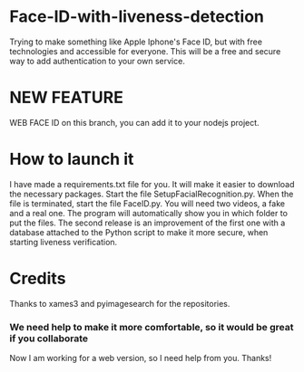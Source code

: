 # Face-ID-with-liveness-detection
Trying to make something like Apple Iphone's Face ID, but with free technologies and accessible for everyone. 
This will be a free and secure way to add authentication to your own service.

# NEW FEATURE 
WEB FACE ID on this branch, you can add it to your nodejs project.
# How to launch it
I have made a requirements.txt file for you. It will make it easier to download the necessary packages.
Start the file SetupFacialRecognition.py. When the file is terminated, start the file FaceID.py. You will need two videos, a fake and a real one. The program will automatically show you in which folder to put the files.
The second release is an improvement of the first one with a database attached to the Python script to make it more secure, when starting liveness verification.

# Credits
Thanks to xames3 and pyimagesearch for the repositories.
### We need help to make it more comfortable, so it would be great if you collaborate
Now I am working for a web version, so I need help from you. Thanks!
